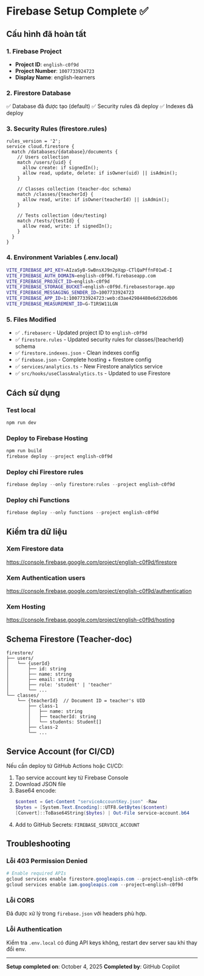 # Firebase Setup Complete ✅

## Cấu hình đã hoàn tất

### 1. Firebase Project
- **Project ID**: `english-c0f9d`
- **Project Number**: `1007733924723`
- **Display Name**: english-learners

### 2. Firestore Database
✅ Database đã được tạo (default)
✅ Security rules đã deploy
✅ Indexes đã deploy

### 3. Security Rules (firestore.rules)
```
rules_version = '2';
service cloud.firestore {
  match /databases/{database}/documents {
    // Users collection
    match /users/{uid} {
      allow create: if signedIn();
      allow read, update, delete: if isOwner(uid) || isAdmin();
    }

    // Classes collection (teacher-doc schema)
    match /classes/{teacherId} {
      allow read, write: if isOwner(teacherId) || isAdmin();
    }

    // Tests collection (dev/testing)
    match /tests/{testId} {
      allow read, write: if signedIn();
    }
  }
}
```

### 4. Environment Variables (.env.local)
```bash
VITE_FIREBASE_API_KEY=AIzaSyB-SwBnsXJ9n2pXqp-CTlQaPffnF01wE-I
VITE_FIREBASE_AUTH_DOMAIN=english-c0f9d.firebaseapp.com
VITE_FIREBASE_PROJECT_ID=english-c0f9d
VITE_FIREBASE_STORAGE_BUCKET=english-c0f9d.firebasestorage.app
VITE_FIREBASE_MESSAGING_SENDER_ID=1007733924723
VITE_FIREBASE_APP_ID=1:1007733924723:web:d3ae42984480e6d326db06
VITE_FIREBASE_MEASUREMENT_ID=G-T1RSW11LGN
```

### 5. Files Modified
- ✅ `.firebaserc` - Updated project ID to `english-c0f9d`
- ✅ `firestore.rules` - Updated security rules for classes/{teacherId} schema
- ✅ `firestore.indexes.json` - Clean indexes config
- ✅ `firebase.json` - Complete hosting + firestore config
- ✅ `services/analytics.ts` - New Firestore analytics service
- ✅ `src/hooks/useClassAnalytics.ts` - Updated to use Firestore

## Cách sử dụng

### Test local
```powershell
npm run dev
```

### Deploy to Firebase Hosting
```powershell
npm run build
firebase deploy --project english-c0f9d
```

### Deploy chỉ Firestore rules
```powershell
firebase deploy --only firestore:rules --project english-c0f9d
```

### Deploy chỉ Functions
```powershell
firebase deploy --only functions --project english-c0f9d
```

## Kiểm tra dữ liệu

### Xem Firestore data
https://console.firebase.google.com/project/english-c0f9d/firestore

### Xem Authentication users
https://console.firebase.google.com/project/english-c0f9d/authentication

### Xem Hosting
https://console.firebase.google.com/project/english-c0f9d/hosting

## Schema Firestore (Teacher-doc)

```
firestore/
├── users/
│   └── {userId}
│       ├── id: string
│       ├── name: string
│       ├── email: string
│       ├── role: 'student' | 'teacher'
│       └── ...
└── classes/
    └── {teacherId}  // Document ID = teacher's UID
        ├── class-1
        │   ├── name: string
        │   ├── teacherId: string
        │   └── students: Student[]
        ├── class-2
        └── ...
```

## Service Account (for CI/CD)

Nếu cần deploy từ GitHub Actions hoặc CI/CD:

1. Tạo service account key từ Firebase Console
2. Download JSON file
3. Base64 encode:
   ```powershell
   $content = Get-Content "serviceAccountKey.json" -Raw
   $bytes = [System.Text.Encoding]::UTF8.GetBytes($content)
   [Convert]::ToBase64String($bytes) | Out-File service-account.b64
   ```
4. Add to GitHub Secrets: `FIREBASE_SERVICE_ACCOUNT`

## Troubleshooting

### Lỗi 403 Permission Denied
```powershell
# Enable required APIs
gcloud services enable firestore.googleapis.com --project=english-c0f9d
gcloud services enable iam.googleapis.com --project=english-c0f9d
```

### Lỗi CORS
Đã được xử lý trong `firebase.json` với headers phù hợp.

### Lỗi Authentication
Kiểm tra `.env.local` có đúng API keys không, restart dev server sau khi thay đổi env.

---

**Setup completed on**: October 4, 2025
**Completed by**: GitHub Copilot

